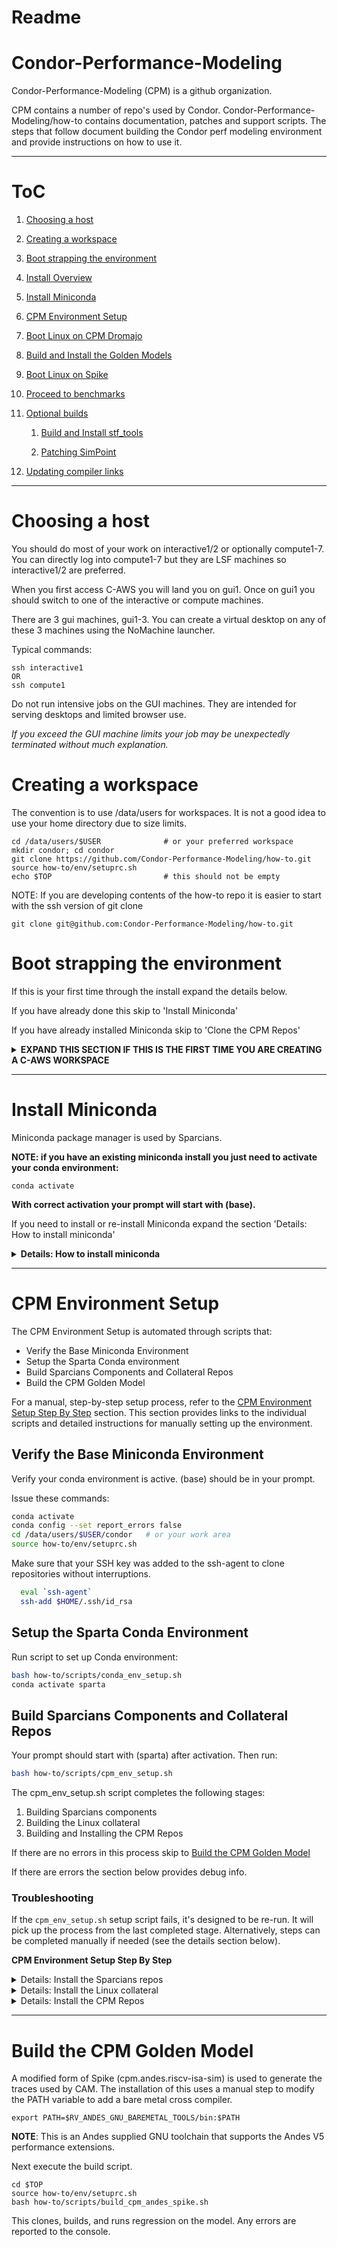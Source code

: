 # Readme

# Condor-Performance-Modeling

Condor-Performance-Modeling (CPM) is a github organization.

CPM contains a number of repo's used by Condor.
Condor-Performance-Modeling/how-to contains documentation, patches and
support scripts. The steps that follow document building the Condor
perf modeling environment and provide instructions on how to use it.

----------------------------------------------------------

# ToC

1. [Choosing a host](#choosing-a-host)

1. [Creating a workspace](#creating-a-workspace)

1. [Boot strapping the environment](#boot-strapping-the-environment)

1. [Install Overview](#install-overview)

1. [Install Miniconda](#install-miniconda)

1. [CPM Environment Setup](#cpm-environment-setup)

1. [Boot Linux on CPM Dromajo](#boot-linux-on-cpm-dromajo)

1. [Build and Install the Golden Models](#build-and-install-the-golden-models)

1. [Boot Linux on Spike](#boot-linux-on-spike)

1. [Proceed to benchmarks](#proceed-to-benchmarks)

1. [Optional builds](#optional-builds)

    1. [Build and Install stf_tools](#build-and-install-stf_tools)

    1. [Patching SimPoint](#patching-simpoint)

1. [Updating compiler links](#updating-compiler-links)
   
----------------------------------------------------------

# Choosing a host
You should do most of your work on interactive1/2 or optionally compute1-7. 
You can directly log into compute1-7 but they are LSF machines so 
interactive1/2 are preferred.

When you first access C-AWS you will land you on gui1. Once on gui1 you 
should switch to one of the interactive or compute machines.

There are 3 gui machines, gui1-3. You can create a virtual desktop on any
of these 3 machines using the NoMachine launcher.

Typical commands:
```
ssh interactive1
OR
ssh compute1
```

Do not run intensive jobs on the GUI machines. They are intended
for serving desktops and limited browser use.

<i>If you exceed the GUI machine limits your job may be unexpectedly terminated without much explanation. </i>

# Creating a workspace

The convention is to use /data/users for workspaces. It is not a good
idea to use your home directory due to size limits.

```
cd /data/users/$USER              # or your preferred workspace
mkdir condor; cd condor
git clone https://github.com/Condor-Performance-Modeling/how-to.git
source how-to/env/setuprc.sh
echo $TOP                         # this should not be empty
```
NOTE: If you are developing contents of the how-to repo it is easier to start with the ssh version of git clone
```
git clone git@github.com:Condor-Performance-Modeling/how-to.git
```

# Boot strapping the environment

If this is your first time through the install expand the details below.

If you have already done this skip to 'Install Miniconda'

If you have already installed Miniconda skip to 'Clone the CPM Repos'

<details>
  <summary> <b>EXPAND THIS SECTION IF THIS IS THE FIRST TIME YOU ARE CREATING A C-AWS WORKSPACE</b> </summary>
<br>
You must have an account with C-AWS, you must be registered with CPM.

You will want to have your ssh keys installed and registered with GitHub 
and ssh-agent. 

There are two* Ubuntu environments at present, Condor AWS aka C-AWS, and 
VCAD. C-AWS is Condor managed, with assistance from IT contractors. 

These instructions are not for the VCAD environment. See Jeff if 
you are creating a CPM environment in VCAD.

*Caveat: You can also use these instructions on a local machine not under 
C-AWS. The long term solution is to use your C-AWS account and resources. 

### Become member of Github CPM organization
You must be a member of Condor Performance Modeling (CPM) GitHub 
organization before you can access the private repos in this list.

Send me your account name via slack or email. I will send you back a
note when I have added your account to CPM.

### Request an account on C-AWS
You can skip this step short term, if you are running on a local linux machine.

Send me a slack or email telling me you need a C-AWS account. I will send
you back the instructions on how to get an account and then how to access
it.  I'm doing it this way to avoid exposing the process, sorry.

## Create and register your ssh keys

Once you have access to a linux machine generate your public SSH keys. You will
add this key to your github account.

### Create your keys
Your home directory is /nfshome/\<login id\>

CD to your home and create your ssh keys. Use the default file name and path.

```
  aw01ut01: cd $HOME
  aw01ut01: ssh-keygen

  Enter file in which to save the key (/nfshome/yourlogin/.ssh/id_rsa): 
  Enter passphrase (empty for no passphrase): <your passphrase>
```

<b>Do not use an empty passphrase. </b>

```
  Enter same passphrase again: <your passphrase>

  aw01ut01> chmod 700 ~/.ssh
  aw01ut01> chmod 600 ~/.ssh/*
```

<b>You will use your passphrase in place of a password when cloning and pushing.</b>

### Add your keys to ssh-agent
If you do this in a terminal you will no longer have to supply your phrase for GitHub transactions.

```
  eval `ssh-agent`
  ssh-add $HOME/.ssh/id_rsa
```

More details can be found [GITHUB](https://docs.github.com/en/authentication/connecting-to-github-with-ssh/generating-a-new-ssh-key-and-adding-it-to-the-ssh-agent) and [ATLASSIAN](https://www.atlassian.com/git/tutorials/git-ssh)

### Register your keys with github

Follow the instructions [GITHUB-2](https://docs.github.com/en/authentication/connecting-to-github-with-ssh/adding-a-new-ssh-key-to-your-github-account)

Note your ssh public key is in this file $HOME/.ssh/id_rsa.pub. The contents
of this file are pasted at step 7.

## Choose a host
As of 12/2024 the sim farm includes
```
interactive1       Interactive jobs
compute1-7         LSF and general usage
gui1/gui2/gui3     Desktop servers only
utility1           Runs load watchers/VPN/etc, not for general use
```
The instructions for NoMachine will land you on gui1. You can create other sessions on gui1/2/3.  The guiN machines are intended to server desktops only.

Typical:
```
gui1> ssh interactive1
```

## Create a work area
Create a work area in C-AWS at /data/users/<login id>

interactive1> cd /data/users
interactive1> mkdir your_login_id
interactive1> cd your_login_id, etc etc.

/data is NFS mounted across all interactive and compute machines.

</details>

----------------------------------------------------------
# Install Miniconda

Miniconda package manager is used by Sparcians. 

<b>NOTE: if you have an existing miniconda install you just need 
to activate your conda environment:</b>

```
conda activate
```

<b>With correct activation your prompt will start with (base).</b>

If you need to install or re-install Miniconda expand the section
'Details: How to install miniconda'

<details>
  <summary><b>Details: How to install miniconda</b></summary>

<br>
Execute the miniconda bash script

```
cd /data/users/$USER
bash /data/tools/env/Miniconda3-py312_24.7.1-0-Linux-x86_64.sh -p /data/users/$USER/miniconda3
```

Answer the license, location and init questions.

```
...snip...
Do you accept the license terms? [yes|no]
[no] >>> yes

Miniconda3 will now be installed into this location:
/data/users/<$USER>/miniconda3

  - Press ENTER to confirm the location
  - Press CTRL-C to abort the installation
  - Or specify a different location below

[/data/users/<$USER>/miniconda3] >>> <return>

Do you wish to update your shell profile to automatically initialize conda?
...snip...
by running conda init? [yes|no]
[no] >>> yes

```
<br>

The results of the above are:

- I am NOT using the default install location
- I am accepting the license
- I am allowing the installer to run conda init
- I am allowing the installer to modify my .bashrc

<!--
The instructions tell you how to disable miniconda activation at 
startup

- conda config --set auto_activate_base false

- I am not executing this command

- Installing miniconda creates a .condarc  file in your home. 
  - To fully uninstall conda this file should also be deleted.
  - For information only, the auto_activate_base setting is stored in this
    file


<i> if you are in a managed environment, like VCAD, make sure you move the 
added .bashrc lines to a private rc file.</i>
-->

<H2>Close this terminal and open a new terminal</H2>

Your prompt should start with <b>(base)</b>
</details>

</details> <!-- end of Linux, C-AWS and VCAD environments -->

----------------------------------------------------------

# CPM Environment Setup

The CPM Environment Setup is automated through scripts that:

- Verify the Base Miniconda Environment
- Setup the Sparta Conda environment
- Build Sparcians Components and Collateral Repos
- Build the CPM Golden Model

For a manual, step-by-step setup process, refer to the [CPM Environment Setup Step By Step](#cpm-environment-setup-step-by-step) section. This section provides links to the individual scripts and detailed instructions for manually setting up the environment.

## Verify the Base Miniconda Environment

Verify your conda environment is active. (base) should be in your prompt.

Issue these commands:

```bash
conda activate       
conda config --set report_errors false
cd /data/users/$USER/condor   # or your work area
source how-to/env/setuprc.sh
```

Make sure that your SSH key was added to the ssh-agent to clone repositories without interruptions. 

```bash
  eval `ssh-agent`
  ssh-add $HOME/.ssh/id_rsa
```

## Setup the Sparta Conda Environment 

Run script to set up Conda environment:

```bash
bash how-to/scripts/conda_env_setup.sh
conda activate sparta
```

## Build Sparcians Components and Collateral Repos
Your prompt should start with (sparta) after activation. Then run:

```bash
bash how-to/scripts/cpm_env_setup.sh
```

The cpm_env_setup.sh script completes the following stages:

1. Building Sparcians components
1. Building the Linux collateral
1. Building and Installing the CPM Repos

If there are no errors in this process skip to [Build the CPM Golden Model](#build-the-cpm-golden-model)

If there are errors the section below provides debug info.

### Troubleshooting

If the `cpm_env_setup.sh` setup script fails, it's designed to be re-run. It will pick up the process from the last completed stage. Alternatively, steps can be completed manually if needed (see the details section below).

<b>CPM Environment Setup Step By Step</b>

<details>
  <summary>Details: Install the Sparcians repos</summary>

# Install the Sparcians repos

## Install the MAP Miniconda components

Verify your conda environment is active. '(base)' should be in your prompt.

```
conda activate
cd /data/users/$USER/condor   # or your work area
source how-to/env/setuprc.sh

conda install -c conda-forge jq yq 
Proceed ([y]/n)? y
```

## Create the Sparta Conda environment

This section builds and installs the conda environment used by Map.

If you have previously installed MAP you will have a MAP Conda
environment available and you may receive the "prefix already exists"
message when creating the conda environment. This is benign.

```
cd $TOP
git clone https://github.com/sparcians/map.git
cd $MAP
git checkout map_v2
./scripts/create_conda_env.sh sparta dev
conda activate sparta
conda install yaml-cpp
```

Your prompt should start with (sparta) after activation.

## Building Sparcians components

This builds MAP/Sparta, helios and STF_LIB.

```
conda activate sparta
cd $TOP
bash how-to/scripts/build_sparcians.sh
```
Building Map components step by step: [see script on GitHub](https://github.com/Condor-Performance-Modeling/how-to/blob/main/scripts/build_sparcians.sh)

</details>

<details>
  <summary>Details: Install the Linux collateral</summary>

# Install the Linux collateral

## Link the cross compilers

If necessary create links to the cross compilers

```
  cd $TOP
  ln -sfv /data/tools/riscv-embecosm-embedded-ubuntu2204-20240407-14.0.1 riscv64-unknown-elf
  ln -sfv /data/tools/riscv64-embecosm-linux-gcc-ubuntu2204-20240407-14.0.1 riscv64-unknown-linux-gnu
```

## PATH check
Check that riscv64-unknown-linux-gnu-gcc is in your path.
```
which riscv64-unknown-linux-gnu-gcc
```
If not, add it to your PATH variable as shown.
```
export PATH=$RV_LINUX_TOOLS/bin:$PATH
```
CROSS_COMPILE is now set in the CPM environment RC file.  To set it manually:
```
export CROSS_COMPILE=riscv64-unknown-linux-gnu-
```

## Build the Linux collateral

This step downloads and builds the kernel, file system and OpenSBI.


```
cd $TOP
bash how-to/scripts/build_linux_collateral.sh
```
Building the linux collateral step by step: [see script on GitHub](https://github.com/Condor-Performance-Modeling/how-to/blob/main/scripts/build_linux_collateral.sh)

</details>

<details>
  <summary>Details: Install the CPM Repos</summary>

# Install the CPM Repos

CPM -> Condor Performance Modeling

This install the CPM repos: benchmarks, CAM, tools, utils, cpm.riscv-perf-model, cpm.dromajo

```
cd $TOP
bash how-to/scripts/build_cpm_repos.sh

```
Installing the CPM repos step by step: [see script on GitHub](https://github.com/Condor-Performance-Modeling/how-to/blob/main/scripts/build_cpm_repos.sh)

</details>

----------------------------------------------------------

# Build the CPM Golden Model

A modified form of Spike (cpm.andes.riscv-isa-sim) is used to generate 
the traces used by CAM. The installation of this uses a manual step
to modify the PATH variable to add a bare metal cross compiler.

```
export PATH=$RV_ANDES_GNU_BAREMETAL_TOOLS/bin:$PATH
```

**NOTE**: This is an Andes supplied GNU toolchain that supports the Andes V5 performance extensions.

Next execute the build script.
```
cd $TOP
source how-to/env/setuprc.sh
bash how-to/scripts/build_cpm_andes_spike.sh
```

This clones, builds, and runs regression on the model. Any errors are reported to the console.


<!--
# Boot Linux on CPM Dromajo

The above steps create the necessary collateral to boot linux on CPM 
Dromajo.

The steps above create collateral files in $TOOLS/riscv-linux

<b>login is root, password is root</b> for both versions.

## Boot linux - CPM DROMAJO 
Copy the images/etc from previous steps to the CPM Dromajo run directory.
```
cd $TOP
mkdir -p $CPM_DROMAJO/run
cp $TOOLS/riscv-linux/* $CPM_DROMAJO/run
cp $PATCHES/cpm.boot.cfg  $CPM_DROMAJO/run

cd $CPM_DROMAJO/run
$TOOLS/bin/cpm_dromajo --ctrlc --stf_priv_modes USHM --stf_trace example.stf boot.cfg
```
Exit with Ctrl-C.

----------------------------------------------------------
# Build and Install the Golden Models and Associated Tools

## Exit Conda

<b>You must deactivate the conda environment before proceeding.</b>

Deactivate once to exit the sparta environment, once again to exit the base conda
environment.

Your prompt should not show (base) or (sparta) when you have
successfully deactivated the environments.

```
  conda deactivate     # leave sparta
  conda deactivate     # leave base
```

## Build CPM Spike

```
cd $TOP
bash how-to/scripts/build_cpm_spike.sh
```
  Build CPM Spike step by step: [see script on GitHub](https://github.com/Condor-Performance-Modeling/how-to/blob/main/scripts/build_cpm_spike.sh)



## Build the Associated Tools

```
cd $TOP
bash how-to/scripts/build_extra_tools.sh
```
Build the extra tools step by step: [see script on GitHub](https://github.com/Condor-Performance-Modeling/how-to/blob/main/scripts/build_extra_tools.sh)


----------------------------------------------------------

# Boot Linux on Spike

The above steps create the necessary collateral to boot linux on Spike.

The steps above create collateral files in $TOOLS/riscv-linux

<b>login is root, password is root</b> for both versions.

## Boot linux - SPIKE 
Copy the images/etc from previous steps to the Spike run directory.
```
cd $TOP
mkdir -p $SPIKE/run
cp $TOOLS/riscv-linux/* $SPIKE/run

cd $SPIKE/run
$TOOLS/bin/spike --kernel Image --initrd rootfs.cpio --bootargs "root=/dev/ram rw earlycon=sbi console=hvc0" fw_jump.elf 
```

Custom `isa` configuration for spike can be provided with the `--isa` switch.

This golden model doesn't exit on Ctrl-C. You must kill the PID to exit the simulation.

----------------------------------------------------------

# Proceed to benchmarks

The remaining instructions are in $BENCHMARKS/README.md.

----------------------------------------------------------
# Optional builds

<b> The following steps are for information only.  </b>

<b> You do not normally need to proceed beyond this point. </b>

## Build and Install stf_tools

This step is optional but the tools created are very helpful in working with the STF traces.

The `github` repo is here:  https://github.com/sparcians/stf_tools

Log into `interactive1`.  On this machine, the following libraries have already been installed:
```
sudo apt-get install libmpc-dev liblzma-dev libbz2-dev
```

If you are on a different machine, you may need to install these libraries yourself.

```
cd $TOP
conda activate sparta
git clone git@github.com:sparcians/stf_tools
cd stf_tools

git checkout 161b983    # This SHA works; this flow has not been tested with later SHAs
git submodule update --init --recursive

# Here we hack the cmake file to disable some warnings.  This should be root-caused and fixed at some point
sed -i 's/-Wextra -pedantic -Wconversion/-pedantic/' CMakeLists.txt

mkdir -p release; cd release
cmake .. -DCMAKE_BUILD_TYPE=Release
make -j8
```

If a higher version of CMake is required than what was found, upgrade the version. With the sparta environment enabled try:

```
conda install cmake
```

The tools can be found in `stf_tools/release/tools`.  Each tool is in its own subdirectory.
Here are some tools you may want to play with to begin:
```
cd $TOP/stf_tools/release/tools
stf_count/stf_count $CAM/traces/dhry_riscv.zstf
stf_dump/stf_dump $CAM/traces/dhry_riscv.zstf |head -40
stf_imem/stf_imem $CAM/traces/dhry_riscv.zstf |head -40
```
----------------------------------------------------------
## Patching SimPoint

SimPoint is installed in C-AWS at /data/tools/SimPoint.3.2.

You do not need to install another copy for the standard flow.


## About Simpoint

For the description of Simpoint see this url
```
https://cseweb.ucsd.edu/~calder/simpoint/
```
The releases are available through this url:
```
https://cseweb.ucsd.edu/~calder/simpoint/software-release.htm
```

## Building Simpoint from source

For modern compilers v3.2 needs to be patched. I use this script to 
patch new builds of 3.2

```
$TOP/how-to/patches/patch_simpoint.3.2.sh
```

The process is typically:

```
tar xf SimPoint.3.2.tar.gz
cd SimPoint.3.2/analysiscode
bash $TOP/how-to/patches/patch_simpoint.3.2.sh
cd ..
make -j8
```

# Updating compiler links

The `update_compiler_links.sh` script is designed to set up symbolic links and update environment variables for RISC-V cross-compilation. It ensures that the paths to specific cross-compilers are correctly set, allowing easy switching between different RISC-V compiler versions or configurations. This script should be run **after the cross-compiler paths were updated in the `setuprc.sh` script located in `how-to/env/`**.

To use this script, navigate to your work area and run:
```bash
source how-to/env/setuprc.sh
bash how-to/scripts/update_compiler_links.sh
```
Updating compiler links step by step: [see script on GitHub](https://github.com/Condor-Performance-Modeling/how-to/blob/main/scripts/update_compiler_links.sh)
## What the script does
- Checks for Environment and Directory Requirements: Ensures that the `$TOP`, `$RISCV`, and `$RISCV_LINUX` are defined and exist.
- Sets up Symbolic Links: Links the `$TOP/riscv64-unknown-elf` and `$TOP/riscv64-unknown-linux-gnu` directories to the paths defined in `$RISCV` and `$RISCV_LINUX`, respectively. 

-->
